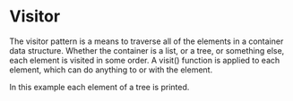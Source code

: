 Visitor
=======

The visitor pattern is a means to traverse all of the elements in a
container data structure.  Whether the container is a list, or a tree,
or something else, each element is visited in some order.  A visit()
function is applied to each element, which can do anything to or with
the element.

In this example each element of a tree is printed.

